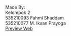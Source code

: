 Made By: <br/>
Kelompok 2 <br />
535210093 Fahmi Shaddam <br />
535210077 M. Iksan Prayoga<br />
[Preview Web](http://127.0.0.1:5500/index.html)
